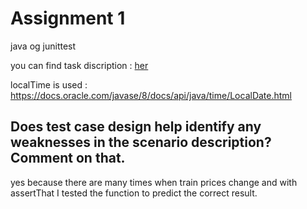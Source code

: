 # Assignment 1
java og junittest

you can find task discription  :  [her](https://github.com/datsoftlyngby/soft2019spring-test/blob/master/Assignments/01%20Test%20cases%20assignment.pdf)

localTime is used : https://docs.oracle.com/javase/8/docs/api/java/time/LocalDate.html

## Does test case design help identify any weaknesses in the scenario description? Comment on that.

yes because there are many times when train prices change and with assertThat I tested the function to predict the correct result.
